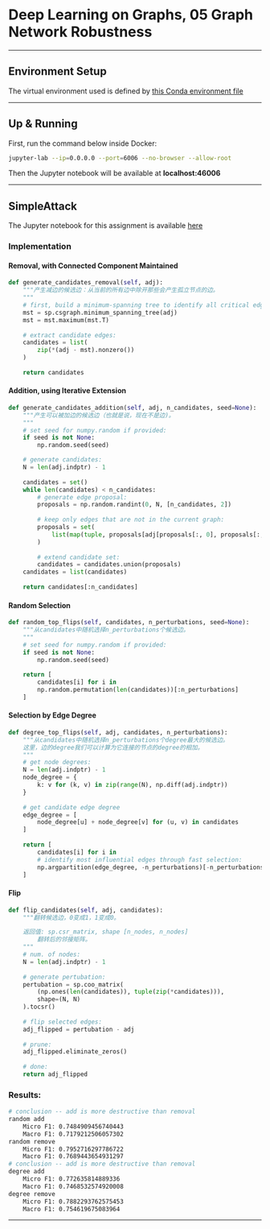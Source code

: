 # Deep Learning on Graphs, 05 Graph Network Robustness

---

## Environment Setup

The virtual environment used is defined by [this Conda environment file](docker/environment/graph/graph.yaml)

---

## Up & Running

First, run the command below inside Docker:

```bash
jupyter-lab --ip=0.0.0.0 --port=6006 --no-browser --allow-root
```

Then the Jupyter notebook will be available at **localhost:46006**

---

## SimpleAttack 

The Jupyter notebook for this assignment is available [here](assignment-deeprobust.ipynb)

### Implementation

#### Removal, with Connected Component Maintained

```Python
def generate_candidates_removal(self, adj):
    """产生减边的候选边：从当前的所有边中除开那些会产生孤立节点的边。
    """
    # first, build a minimum-spanning tree to identify all critical edges:
    mst = sp.csgraph.minimum_spanning_tree(adj)
    mst = mst.maximum(mst.T)
    
    # extract candidate edges:
    candidates = list(
        zip(*(adj - mst).nonzero())
    )
    
    return candidates
```

#### Addition, using Iterative Extension

```Python
def generate_candidates_addition(self, adj, n_candidates, seed=None):
    """产生可以被加边的候选边（也就是说，现在不是边)。
    """
    # set seed for numpy.random if provided:
    if seed is not None:
        np.random.seed(seed)

    # generate candidates:
    N = len(adj.indptr) - 1
    
    candidates = set()
    while len(candidates) < n_candidates:
        # generate edge proposal:
        proposals = np.random.randint(0, N, [n_candidates, 2])
        
        # keep only edges that are not in the current graph:
        proposals = set(
            list(map(tuple, proposals[adj[proposals[:, 0], proposals[:, 1]].A1 < 1.0]))
        )
        
        # extend candidate set:
        candidates = candidates.union(proposals)
    candidates = list(candidates)
    
    return candidates[:n_candidates]
```

#### Random Selection

```Python
def random_top_flips(self, candidates, n_perturbations, seed=None):
    """从candidates中随机选择n_perturbations个候选边。
    """
    # set seed for numpy.random if provided:
    if seed is not None:
        np.random.seed(seed)
        
    return [
        candidates[i] for i in 
        np.random.permutation(len(candidates))[:n_perturbations]
    ]
```

#### Selection by Edge Degree

```Python
def degree_top_flips(self, adj, candidates, n_perturbations):
    """从candidates中随机选择n_perturbations个degree最大的候选边。
    这里，边的degree我们可以计算为它连接的节点的degree的相加。
    """
    # get node degrees:
    N = len(adj.indptr) - 1
    node_degree = {
        k: v for (k, v) in zip(range(N), np.diff(adj.indptr))
    }
    
    # get candidate edge degree
    edge_degree = [
        node_degree[u] + node_degree[v] for (u, v) in candidates
    ]
    
    return [
        candidates[i] for i in 
        # identify most influential edges through fast selection:
        np.argpartition(edge_degree, -n_perturbations)[-n_perturbations:]
    ]
```

#### Flip

```Python
def flip_candidates(self, adj, candidates):
    """翻转候选边，0变成1，1变成0。

    返回值: sp.csr_matrix, shape [n_nodes, n_nodes]
        翻转后的邻接矩阵。
    """
    # num. of nodes:
    N = len(adj.indptr) - 1
    
    # generate pertubation:
    pertubation = sp.coo_matrix(
        (np.ones(len(candidates)), tuple(zip(*candidates))), 
        shape=(N, N)
    ).tocsr()
    
    # flip selected edges:
    adj_flipped = pertubation - adj
    
    # prune:
    adj_flipped.eliminate_zeros()
    
    # done:
    return adj_flipped
```

### Results:

```bash
# conclusion -- add is more destructive than removal
random add
    Micro F1: 0.7484909456740443
    Macro F1: 0.7179212506057302
random remove
    Micro F1: 0.7952716297786722
    Macro F1: 0.7689443654931297
# conclusion -- add is more destructive than removal
degree add
    Micro F1: 0.772635814889336
    Macro F1: 0.7468532574920008
degree remove
    Micro F1: 0.7882293762575453
    Macro F1: 0.754619675083964
```

---
